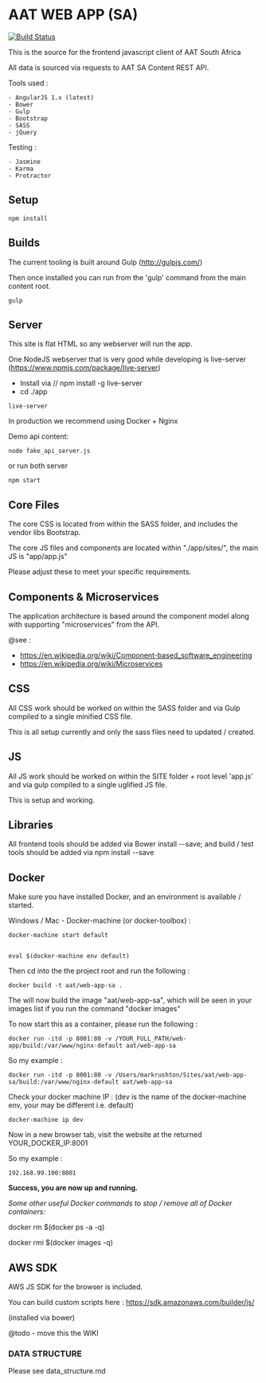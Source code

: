 AAT WEB APP (SA)
===============

[![Build Status](https://travis-ci.org/aat-labs/web-app-sa.svg?branch=master)](https://travis-ci.org/aat-labs/web-app-sa)

This is the source for the frontend javascript client of AAT South Africa

All data is sourced via requests to AAT SA Content REST API.   

Tools used : 

    - AngularJS 1.x (latest)
    - Bower
    - Gulp
    - Bootstrap  
    - SASS
    - jQuery 
    
    
Testing : 

    - Jasmine
    - Karma 
    - Protractor
    
   
Setup
---------------


```
npm install
```

Builds
-------------

The current tooling is built around Gulp (http://gulpjs.com/)

Then once installed you can run from the 'gulp' command from the main content root. 


```
gulp
```


Server
-------------

This site is flat HTML so any webserver will run the app. 
 
One NodeJS webserver that is very good while developing is live-server (https://www.npmjs.com/package/live-server)

 - Install via // npm install -g live-server
 - cd ./app

```
live-server
```

In production we recommend using Docker + Nginx


Demo api content:
```
node fake_api_server.js
```


or run both server
```
npm start
```


Core Files
-------------

The core CSS is located from within the SASS folder, and includes the vendor libs Bootstrap. 
 
The core JS files and components are located within "./app/sites/", the main JS is "app/app.js"

Please adjust these to meet your specific requirements. 


Components & Microservices
--------------------------

The application architecture is based around the component model along with supporting "microservices" from the API.

@see : 
 
  - https://en.wikipedia.org/wiki/Component-based_software_engineering
  - https://en.wikipedia.org/wiki/Microservices
  


CSS
-------------

All CSS work should be worked on within the SASS folder and via Gulp compiled to a single minified CSS file. 

This is all setup currently and only the sass files need to updated / created.


JS
-------------

All JS work should be worked on within the SITE folder + root level 'app.js' and via gulp compiled to a single uglified JS file. 

This is setup and working.


Libraries
-------------

All frontend tools should be added via Bower install --save; and build / test tools should be added via npm install --save



Docker
-------------

Make sure you have installed Docker, and an environment is available / started.

Windows / Mac - Docker-machine (or docker-toolbox) : 

     
    docker-machine start default
    
   
    eval $(docker-machine env default)
    
Then cd into the the project root and run the following : 


    docker build -t aat/web-app-sa .


The will now build the image "aat/web-app-sa", which will be seen in your images list if you run the command "docker images"

To now start this as a container, please run the following : 


    docker run -itd -p 8001:80 -v /YOUR_FULL_PATH/web-app/build:/var/www/nginx-default aat/web-app-sa
   

So my example : 

    docker run -itd -p 8001:80 -v /Users/markrushton/Sites/aat/web-app-sa/build:/var/www/nginx-default aat/web-app-sa


Check your docker machine IP : (dev is the name of the docker-machine env, your may be different i.e. default) 

    docker-machine ip dev 

Now in a new browser tab, visit the website at the returned YOUR_DOCKER_IP:8001 

So my example : 

    192.168.99.100:8001


**Success, you are now up and running.** 


*Some other useful Docker commands to stop / remove all of Docker containers:*

docker rm $(docker ps -a -q)

docker rmi $(docker images -q)



AWS SDK
-------------

AWS JS SDK for the browser is included. 

You can build custom scripts here : https://sdk.amazonaws.com/builder/js/

(installed via bower)

@todo - move this the WIKI


### DATA STRUCTURE


Please see data_structure.md

